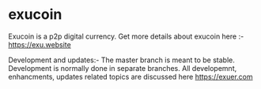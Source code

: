 # exucoin
Exucoin is a p2p digital currency. 
Get more details about exucoin here :- https://exu.website

Development and updates:- 
The master branch is meant to be stable. Development is normally done in separate branches. All developemnt, enhancments, updates related topics are discussed here https://exuer.com


